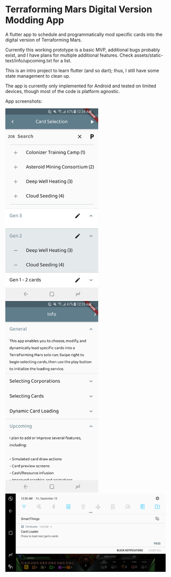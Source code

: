 # Terraforming Mars Digital Version Modding App
A flutter app to schedule and programmatically mod specific cards into the digital version of Terraforming Mars.

Currently this working prototype is a basic MVP, additional bugs probably exist, and I have plans for multiple additional features. Check assets/static-text/info/upcoming.txt for a list.

This is an intro project to learn flutter (and so dart); thus, I still have some state management to clean up.

The app is currently only implemented for Android and tested on limited devices, though most of the code is platform agnostic.

App screenshots:

<img src="https://github.com/adamsnoah98/Terraforming-Mars-Digital-Version-Modding-App/blob/master/tmprojectscreenshots/Screenshot_20200918-003456.png" height=600/>
<img src="https://github.com/adamsnoah98/Terraforming-Mars-Digital-Version-Modding-App/blob/master/tmprojectscreenshots/Screenshot_20200918-003510.png" height=600/>
<img src="https://github.com/adamsnoah98/Terraforming-Mars-Digital-Version-Modding-App/blob/master/tmprojectscreenshots/Screenshot_20200918-003639.png" width=600/>

